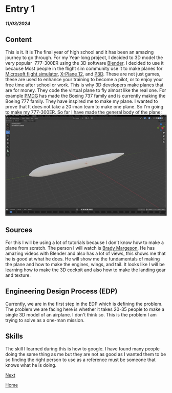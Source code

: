 # Entry 1
##### 11/03/2024

## Content
This is it. It is The final year of high school and it has been an amazing journey to go through. For my Year-long project, I decided to 3D model the very popular  777-300ER using the 3D software [Blender](https://www.blender.org/). I decided to use it because Most people in the flight sim community use it to make planes for [Microsoft flight simulator](https://www.flightsimulator.com/), [X-Plane 12](https://www.x-plane.com/), and [P3D](https://www.prepar3d.com/). These are not just games, these are used to enhance your training to become a pilot, or to enjoy your free time after school or work. This is why 3D developers make planes that are for money. They code the virtual plane to fly almost like the real one. For example [PMDG](https://pmdg.com/) has made the Boeing 737 family and is currently making the Boeing 777 family. They have inspired me to make my plane. I wanted to prove that It does not take a 20-man team to make one plane. So I'm going to make my 777-300ER. So far I have made the general body of the plane:![image](../tool/imgs/10_20_2024.jpg)

## Sources

For this I will be using a lot of tutorials because I don't know how to make a plane from scratch. The person I will watch is [Brady Margeson](https://www.youtube.com/@BradyMargeson), He has amazing videos with Blender and also has a lot of views, this shows me that he is good at what he does. He will show me the fundamentals of making the plane and how to make the engines, wings, and tail. It looks like I will be learning how to make the 3D cockpit and also how to make the landing gear and texture.


## Engineering Design Process (EDP)

 Currently, we are in the first step in the EDP which is defining the problem. The problem we are facing here is whether it takes 20-35 people to make a single 3D model of an airplane. I don't think so. This is the problem I am trying to solve as a one-man mission.

 ## Skills

The skill I learned during this is how to google. I have found many people doing the same thing as me but they are not as good as I wanted them to be so finding the right person to use as a reference must be someone that knows what he is doing.





[Next](entry02.md)

[Home](../README.md)